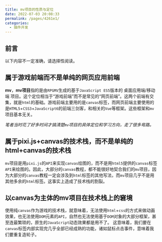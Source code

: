 ```yaml
---
title: mv项目的性质与定位
date: 2022-07-03 20:08:33
permalink: /pages/4261e1/
categories: 
  - 插件开发
---
```




## 前言 <Badge text='有争议' type='warning' />
以下内容不一定准确，请选择性阅读。






## 属于游戏前端而不是单纯的网页应用前端
**mv**，**mv项目**指的是由`RPGMV`生成的基于`JavaScript ES5`版本的 桌面应用端/移动端 项目。这个定位相当于“游戏前端”而不是常见的“网页前端”。这两个前端有交集，就是`html`的基础。游戏前端主要用的是`canvas`标签，而网页前端主要使用的是`HTML5`+`CSS3`+`JavaScript6`的前端三剑客，和相关的`Vue`等框架。这些框架和`mv`项目基本无关。

*笔者当时花了好多时间才搞清楚`mv`项目的具体定位和学习方向，走了很多弯路。*








## 属于pixi.js+canvas的技术栈，而不是单纯的html+canvas的技术栈
`mv`项目是用`pixi.js`的`API`来实现`canvas`绘图的，而不是用`html5`提供的`canvas`标签`API`来绘图的。因此，大部分的`canvas`教程，都不能很好地契合我们的`mv`项目，因为大部分的`canvas`教程一定会涉及到`html`标签的其他写法，而`mv`项目几乎不是用其他多余的`html`标签。这事实上造成了技术栈的割裂。







## 以canvas为主体的mv项目在技术栈上的窘境
使用纯`canvas`作为游戏的技术栈，就意味着，无法使用`html`+`css`的方式来做动画效果，也无法使用`DOM`元素的`API`，自然也无法使用基于`DOM`对象的大部分框架，甚至连最繁琐的，原生的`JavaScript`动态效果都是用不了。
这意味着，我们要在`canvas`标签内部实现完几乎全部已经成熟的功能，诸如鼠标点击事件，意味着我们要重复造轮子。